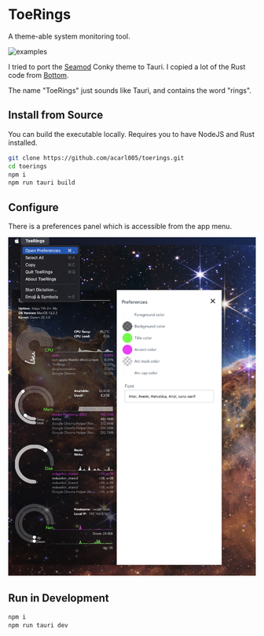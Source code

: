 # ToeRings

A theme-able system monitoring tool.

![examples](./public/example-all.png)

I tried to port the [Seamod](https://github.com/maxiwell/conky-seamod) Conky theme to Tauri.
I copied a lot of the Rust code from [Bottom](https://github.com/ClementTsang/bottom).

The name "ToeRings" just sounds like Tauri, and contains the word "rings".

## Install from Source

You can build the executable locally. Requires you to have NodeJS and Rust installed.

```sh
git clone https://github.com/acarl005/toerings.git
cd toerings
npm i
npm run tauri build
```

## Configure

There is a preferences panel which is accessible from the app menu.

![preferences panel](./public/example-preferences.png)

## Run in Development

```sh
npm i
npm run tauri dev
```

